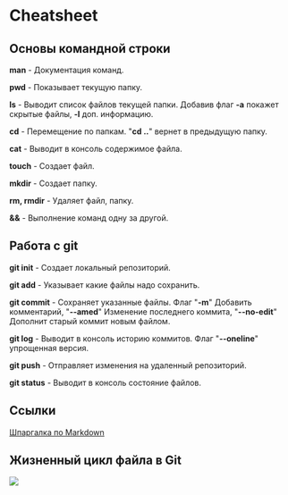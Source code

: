 # Cheatsheet
## Основы командной строки
**man** - Документация команд.

**pwd** - Показывает текущую папку.

**ls** - Выводит список файлов текущей папки. Добавив флаг **-a** покажет скрытые файлы, **-l** доп. информацию.

**cd** - Перемещение по папкам. "**cd ..**" вернет в предыдущую папку.

**cat** - Выводит в консоль содержимое файла.

**touch** - Создает файл.

**mkdir** - Создает папку.

**rm, rmdir** - Удаляет файл, папку.

**&&** - Выполнение команд одну за другой.

## Работа с git

**git init** - Создает локальный репозиторий.

**git add** - Указывает какие файлы надо сохранить.

**git  commit** - Сохраняет указанные файлы. Флаг "**-m**" Добавить комментарий, "**--amed**" Изменение последнего коммита, "**--no-edit**" Дополнит старый коммит новым файлом.

**git log** - Выводит в консоль историю коммитов. Флаг "**--oneline**" упрощенная версия.

**git push** - Отправляет изменения на удаленный репозиторий.

**git status** - Выводит в консоль состояние файлов.

## Ссылки

[Шпаргалка по Markdown](https://gist.github.com/fomvasss/8dd8cd7f88c67a4e3727f9d39224a84c)

## Жизненный цикл файла в Git

![](https://pictures.s3.yandex.net/resources/M2_T5_1686651284.png)
